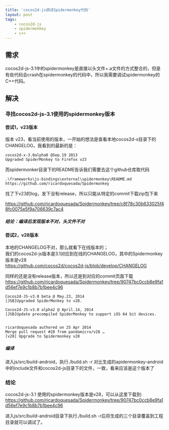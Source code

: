 ```yaml
---
title: 'cocos2d-js调试Spidermonkey代码'
layout: post
tags:
    - cocos2d-js
    - spidermonkey
    - c++
---
```


## 需求
cocos2d-js-3.1中的spidermonkey是直接以头文件+.a文件的方式整合的，但是有些代码会crash在spidermonkey的代码中，所以我需要调试spidermonkey的C++代码。

## 解决

### 寻找cocos2d-js-3.1使用的spidermonkey版本

#### 尝试1，v23版本
版本 v23，看当前使用的版本，一开始的想法是查看本地cocos2d-x目录下的CHANGELOG，我看到的最新的是：  

```
cocos2d-x-3.0alpha0 @Sep.19 2013
Upgraded SpiderMonkey to Firefox v23
```

而spidermonker目录下的README告诉我们需要去这个github仓库取代码  

```
.\frameworks\js-bindings\external\spidermonkey\README.md
https://github.com/ricardoquesada/Spidermonkey
```

找了下v23的log，发下没有release，所以只能从特定的commit下载zip包下来

https://github.com/ricardoquesada/Spidermonkey/tree/c8f78c30b633025f48fc0075e5f9a706639c7ac4

##### 结论：编译后发现版本不对，头文件不对

#### 尝试2，v28版本
本地的CHANGELOG不对，那么就看下在线版本的；  
我们的cocos2d-js版本是3.1对应到在线的CHANGELOG，其中的Spidermonkey版本是v28  
https://github.com/cocos2d/cocos2d-js/blob/develop/CHANGELOG

同样的还是没有release版本，所以还是到对应的commit页面下载  
https://github.com/ricardoquesada/Spidermonkey/tree/90747bc0ccb8e9fa1d56ef7e9c1b8b7b1bee4c96

```
Cocos2d-JS-v3.0 beta @ May.23, 2014
[JSB]Upgraded SpiderMonkey to v28.

Cocos2d-JS-v3.0 alpha2 @ April.14, 2014
[JSB]Update precompiled SpiderMonkey to support iOS 64 bit devices.


ricardoquesada authored on 25 Apr 2014
Merge pull request #28 from pandamicro/v28 …
[v28] Upgrade to Spidermonkey v28
```

##### 编译
进入js/src/build-android，执行./build.sh -r
对比生成的apidermonkey-android中的include文件和cocos2d-js目录下的文件，一致，看来应该是这个版本了

### 结论
cocos2d-js-3.1 使用的spidermonkey版本是v28，可以从这里下载到:
https://github.com/ricardoquesada/Spidermonkey/tree/90747bc0ccb8e9fa1d56ef7e9c1b8b7b1bee4c96

进入js/src/build-android目录下执行./build.sh -r后将生成的三个目录覆盖到工程目录就可以调试了。